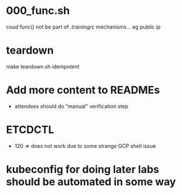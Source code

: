 
# 000_func.sh
coud func() not be part of .trainingrc mechanisms... eg public ip

# teardown
make teardown.sh idempotent

# Add more content to READMEs
* attendees should do "manual" verification step

# ETCDCTL
* 120 => does not work due to some strange GCP shell issue

# kubeconfig for doing later labs should be automated in some way
